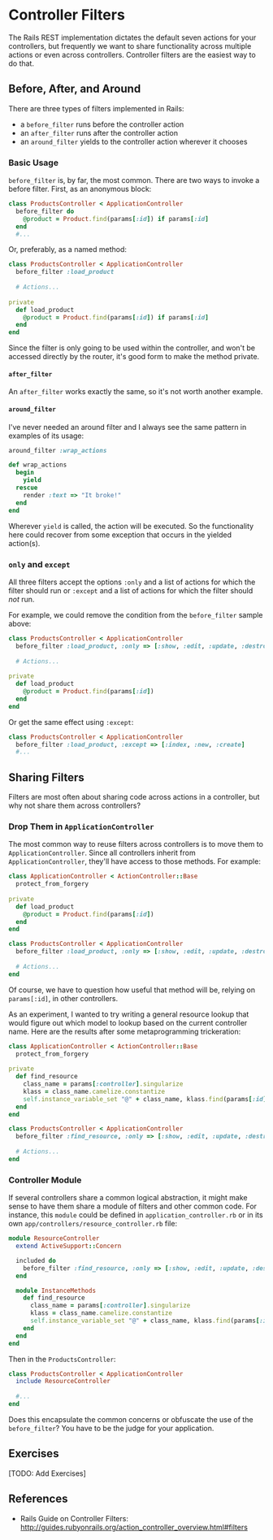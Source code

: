 # Controller Filters

The Rails REST implementation dictates the default seven actions for your controllers, but frequently we want to share functionality across multiple actions or even across controllers. Controller filters are the easiest way to do that.

## Before, After, and Around

There are three types of filters implemented in Rails:

* a `before_filter` runs before the controller action
* an `after_filter` runs after the controller action
* an `around_filter` yields to the controller action wherever it chooses

### Basic Usage

`before_filter` is, by far, the most common. There are two ways to invoke a before filter. First, as an anonymous block:

```ruby
class ProductsController < ApplicationController
  before_filter do
    @product = Product.find(params[:id]) if params[:id]
  end
  #...
```

Or, preferably, as a named method:

```ruby
class ProductsController < ApplicationController
  before_filter :load_product
  
  # Actions...
  
private  
  def load_product
    @product = Product.find(params[:id]) if params[:id]
  end
end
```

Since the filter is only going to be used within the controller, and won't be accessed directly by the router, it's good form to make the method private.

#### `after_filter`

An `after_filter` works exactly the same, so it's not worth another example.

#### `around_filter`

I've never needed an around filter and I always see the same pattern in examples of its usage:

```ruby
around_filter :wrap_actions

def wrap_actions
  begin
    yield
  rescue
    render :text => "It broke!"
  end
end
```

Wherever `yield` is called, the action will be executed. So the functionality here could recover from some exception that occurs in the yielded action(s).

### `only` and `except`

All three filters accept the options `:only` and a list of actions for which the filter should run or `:except` and a list of actions for which the filter should *not* run.

For example, we could remove the condition from the `before_filter` sample above:

```ruby
class ProductsController < ApplicationController
  before_filter :load_product, :only => [:show, :edit, :update, :destroy]
  
  # Actions...
  
private  
  def load_product
    @product = Product.find(params[:id])
  end
end
```

Or get the same effect using `:except`:

```ruby
class ProductsController < ApplicationController
  before_filter :load_product, :except => [:index, :new, :create]
  #...
```

## Sharing Filters

Filters are most often about sharing code across actions in a controller, but why not share them across controllers?

### Drop Them in `ApplicationController`

The most common way to reuse filters across controllers is to move them to `ApplicationController`. Since all controllers inherit from `ApplicationController`, they'll have access to those methods. For example:

```ruby
class ApplicationController < ActionController::Base
  protect_from_forgery
  
private
  def load_product
    @product = Product.find(params[:id])
  end
end

class ProductsController < ApplicationController
  before_filter :load_product, :only => [:show, :edit, :update, :destroy]
  
  # Actions...
end
```

Of course, we have to question how useful that method will be, relying on `params[:id]`, in other controllers.

As an experiment, I wanted to try writing a general resource lookup that would figure out which model to lookup based on the current controller name. Here are the results after some metaprogramming trickeration:

```ruby
class ApplicationController < ActionController::Base
  protect_from_forgery
  
private
  def find_resource
    class_name = params[:controller].singularize
    klass = class_name.camelize.constantize
    self.instance_variable_set "@" + class_name, klass.find(params[:id])
  end
end

class ProductsController < ApplicationController
  before_filter :find_resource, :only => [:show, :edit, :update, :destroy]
  
  # Actions...
end
```

### Controller Module

If several controllers share a common logical abstraction, it might make sense to have them share a module of filters and other common code. For instance, this `module` could be defined in `application_controller.rb` or in its own `app/controllers/resource_controller.rb` file:

```ruby
module ResourceController
  extend ActiveSupport::Concern

  included do
    before_filter :find_resource, :only => [:show, :edit, :update, :destroy]
  end

  module InstanceMethods
    def find_resource
      class_name = params[:controller].singularize
      klass = class_name.camelize.constantize
      self.instance_variable_set "@" + class_name, klass.find(params[:id])
    end
  end
end
```

Then in the `ProductsController`:

```ruby
class ProductsController < ApplicationController
  include ResourceController
  
  #...
end
```

Does this encapsulate the common concerns or obfuscate the use of the `before_filter`? You have to be the judge for your application.

## Exercises

[TODO: Add Exercises]

## References

* Rails Guide on Controller Filters: http://guides.rubyonrails.org/action_controller_overview.html#filters
